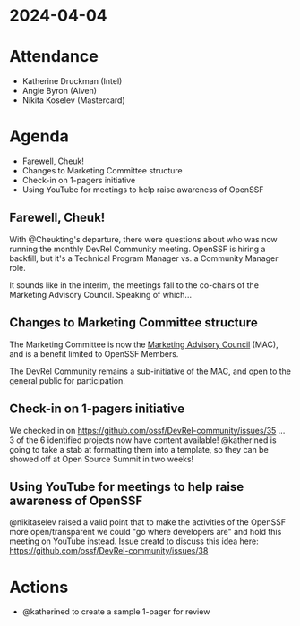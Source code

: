 # 2024-04-04

# Attendance
* Katherine Druckman (Intel)
* Angie Byron (Aiven)
* Nikita Koselev (Mastercard)

# Agenda
* Farewell, Cheuk!
* Changes to Marketing Committee structure
* Check-in on 1-pagers initiative
* Using YouTube for meetings to help raise awareness of OpenSSF

## Farewell, Cheuk!
With @Cheukting's departure, there were questions about who was now running the monthly DevRel Community meeting. OpenSSF is hiring a backfill, but it's a Technical Program Manager vs. a Community Manager role.

It sounds like in the interim, the meetings fall to the co-chairs of the Marketing Advisory Council. Speaking of which...

## Changes to Marketing Committee structure
The Marketing Committee is now the [Marketing Advisory Council](https://openssf.org/blog/2024/03/14/openssf-marketing-advisory-council-aims-to-shape-the-future-of-open-source-security-advocacy/) (MAC), and is a benefit limited to OpenSSF Members.

The DevRel Community remains a sub-initiative of the MAC, and open to the general public for participation.

## Check-in on 1-pagers initiative
We checked in on https://github.com/ossf/DevRel-community/issues/35 ... 3 of the 6 identified projects now have content available! @katherined is going to take a stab at formatting them into a template, so they can be showed off at Open Source Summit in two weeks!

## Using YouTube for meetings to help raise awareness of OpenSSF
@nikitaselev raised a valid point that to make the activities of the OpenSSF more open/transparent we could "go where developers are" and hold this meeting on YouTube instead. Issue creatd to discuss this idea here: https://github.com/ossf/DevRel-community/issues/38

# Actions
* @katherined to create a sample 1-pager for review
